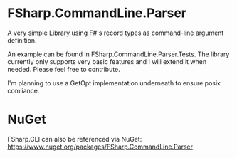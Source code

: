 FSharp.CommandLine.Parser
==========

A very simple Library using F#'s record types as command-line argument definition.

An example can be found in FSharp.CommandLine.Parser.Tests. The library currently only supports very basic features and I will extend it when needed.
Please feel free to contribute.

I'm planning to use a GetOpt implementation underneath to ensure posix comliance.

NuGet
=====
FSharp.CLI can also be referenced via NuGet: https://www.nuget.org/packages/FSharp.CommandLine.Parser
